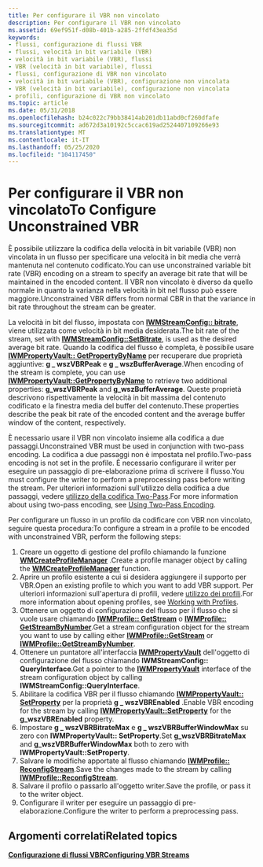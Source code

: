 ```yaml
---
title: Per configurare il VBR non vincolato
description: Per configurare il VBR non vincolato
ms.assetid: 69ef951f-d08b-401b-a285-2ffdf43ea35d
keywords:
- flussi, configurazione di flussi VBR
- flussi, velocità in bit variabile (VBR)
- velocità in bit variabile (VBR), flussi
- VBR (velocità in bit variabile), flussi
- flussi, configurazione di VBR non vincolato
- velocità in bit variabile (VBR), configurazione non vincolata
- VBR (velocità in bit variabile), configurazione non vincolata
- profili, configurazione di VBR non vincolato
ms.topic: article
ms.date: 05/31/2018
ms.openlocfilehash: b24c022c79bb38414ab201db11abd0cf260dfafe
ms.sourcegitcommit: ad672d3a10192c5ccac619ad2524407109266e93
ms.translationtype: MT
ms.contentlocale: it-IT
ms.lasthandoff: 05/25/2020
ms.locfileid: "104117450"
---
```

# <a name="to-configure-unconstrained-vbr"></a><span data-ttu-id="ce75e-111">Per configurare il VBR non vincolato</span><span class="sxs-lookup"><span data-stu-id="ce75e-111">To Configure Unconstrained VBR</span></span>

<span data-ttu-id="ce75e-112">È possibile utilizzare la codifica della velocità in bit variabile (VBR) non vincolata in un flusso per specificare una velocità in bit media che verrà mantenuta nel contenuto codificato.</span><span class="sxs-lookup"><span data-stu-id="ce75e-112">You can use unconstrained variable bit rate (VBR) encoding on a stream to specify an average bit rate that will be maintained in the encoded content.</span></span> <span data-ttu-id="ce75e-113">Il VBR non vincolato è diverso da quello normale in quanto la varianza nella velocità in bit nel flusso può essere maggiore.</span><span class="sxs-lookup"><span data-stu-id="ce75e-113">Unconstrained VBR differs from normal CBR in that the variance in bit rate throughout the stream can be greater.</span></span>

<span data-ttu-id="ce75e-114">La velocità in bit del flusso, impostata con [**IWMStreamConfig:: bitrate**](/previous-versions/windows/desktop/api/Wmsdkidl/nf-wmsdkidl-iwmstreamconfig-setbitrate), viene utilizzata come velocità in bit media desiderata.</span><span class="sxs-lookup"><span data-stu-id="ce75e-114">The bit rate of the stream, set with [**IWMStreamConfig::SetBitrate**](/previous-versions/windows/desktop/api/Wmsdkidl/nf-wmsdkidl-iwmstreamconfig-setbitrate), is used as the desired average bit rate.</span></span> <span data-ttu-id="ce75e-115">Quando la codifica del flusso è completa, è possibile usare [**IWMPropertyVault:: GetPropertyByName**](/previous-versions/windows/desktop/api/Wmsdkidl/nf-wmsdkidl-iwmpropertyvault-getpropertybyname) per recuperare due proprietà aggiuntive: **g \_ wszVBRPeak** e **g \_ wszBufferAverage**.</span><span class="sxs-lookup"><span data-stu-id="ce75e-115">When encoding of the stream is complete, you can use [**IWMPropertyVault::GetPropertyByName**](/previous-versions/windows/desktop/api/Wmsdkidl/nf-wmsdkidl-iwmpropertyvault-getpropertybyname) to retrieve two additional properties: **g\_wszVBRPeak** and **g\_wszBufferAverage**.</span></span> <span data-ttu-id="ce75e-116">Queste proprietà descrivono rispettivamente la velocità in bit massima del contenuto codificato e la finestra media del buffer del contenuto.</span><span class="sxs-lookup"><span data-stu-id="ce75e-116">These properties describe the peak bit rate of the encoded content and the average buffer window of the content, respectively.</span></span>

<span data-ttu-id="ce75e-117">È necessario usare il VBR non vincolato insieme alla codifica a due passaggi.</span><span class="sxs-lookup"><span data-stu-id="ce75e-117">Unconstrained VBR must be used in conjunction with two-pass encoding.</span></span> <span data-ttu-id="ce75e-118">La codifica a due passaggi non è impostata nel profilo.</span><span class="sxs-lookup"><span data-stu-id="ce75e-118">Two-pass encoding is not set in the profile.</span></span> <span data-ttu-id="ce75e-119">È necessario configurare il writer per eseguire un passaggio di pre-elaborazione prima di scrivere il flusso.</span><span class="sxs-lookup"><span data-stu-id="ce75e-119">You must configure the writer to perform a preprocessing pass before writing the stream.</span></span> <span data-ttu-id="ce75e-120">Per ulteriori informazioni sull'utilizzo della codifica a due passaggi, vedere [utilizzo della codifica Two-Pass](using-two-pass-encoding.md).</span><span class="sxs-lookup"><span data-stu-id="ce75e-120">For more information about using two-pass encoding, see [Using Two-Pass Encoding](using-two-pass-encoding.md).</span></span>

<span data-ttu-id="ce75e-121">Per configurare un flusso in un profilo da codificare con VBR non vincolato, seguire questa procedura:</span><span class="sxs-lookup"><span data-stu-id="ce75e-121">To configure a stream in a profile to be encoded with unconstrained VBR, perform the following steps:</span></span>

1.  <span data-ttu-id="ce75e-122">Creare un oggetto di gestione del profilo chiamando la funzione [**WMCreateProfileManager**](/previous-versions/windows/desktop/api/Wmsdkidl/nf-wmsdkidl-wmcreateprofilemanager) .</span><span class="sxs-lookup"><span data-stu-id="ce75e-122">Create a profile manager object by calling the [**WMCreateProfileManager**](/previous-versions/windows/desktop/api/Wmsdkidl/nf-wmsdkidl-wmcreateprofilemanager) function.</span></span>
2.  <span data-ttu-id="ce75e-123">Aprire un profilo esistente a cui si desidera aggiungere il supporto per VBR.</span><span class="sxs-lookup"><span data-stu-id="ce75e-123">Open an existing profile to which you want to add VBR support.</span></span> <span data-ttu-id="ce75e-124">Per ulteriori informazioni sull'apertura di profili, vedere [utilizzo dei profili](working-with-profiles.md).</span><span class="sxs-lookup"><span data-stu-id="ce75e-124">For more information about opening profiles, see [Working with Profiles](working-with-profiles.md).</span></span>
3.  <span data-ttu-id="ce75e-125">Ottenere un oggetto di configurazione del flusso per il flusso che si vuole usare chiamando [**IWMProfile:: GetStream**](/previous-versions/windows/desktop/api/Wmsdkidl/nf-wmsdkidl-iwmprofile-getstream) o [**IWMProfile:: GetStreamByNumber**](/previous-versions/windows/desktop/api/wmsdkidl/nf-wmsdkidl-iwmprofile-getstreambynumber).</span><span class="sxs-lookup"><span data-stu-id="ce75e-125">Get a stream configuration object for the stream you want to use by calling either [**IWMProfile::GetStream**](/previous-versions/windows/desktop/api/Wmsdkidl/nf-wmsdkidl-iwmprofile-getstream) or [**IWMProfile::GetStreamByNumber**](/previous-versions/windows/desktop/api/wmsdkidl/nf-wmsdkidl-iwmprofile-getstreambynumber).</span></span>
4.  <span data-ttu-id="ce75e-126">Ottenere un puntatore all'interfaccia [**IWMPropertyVault**](/previous-versions/windows/desktop/api/wmsdkidl/nn-wmsdkidl-iwmpropertyvault) dell'oggetto di configurazione del flusso chiamando **IWMStreamConfig:: QueryInterface**.</span><span class="sxs-lookup"><span data-stu-id="ce75e-126">Get a pointer to the [**IWMPropertyVault**](/previous-versions/windows/desktop/api/wmsdkidl/nn-wmsdkidl-iwmpropertyvault) interface of the stream configuration object by calling **IWMStreamConfig::QueryInterface**.</span></span>
5.  <span data-ttu-id="ce75e-127">Abilitare la codifica VBR per il flusso chiamando [**IWMPropertyVault:: SetProperty**](/previous-versions/windows/desktop/api/Wmsdkidl/nf-wmsdkidl-iwmpropertyvault-setproperty) per la proprietà **g \_ wszVBREnabled** .</span><span class="sxs-lookup"><span data-stu-id="ce75e-127">Enable VBR encoding for the stream by calling [**IWMPropertyVault::SetProperty**](/previous-versions/windows/desktop/api/Wmsdkidl/nf-wmsdkidl-iwmpropertyvault-setproperty) for the **g\_wszVBREnabled** property.</span></span>
6.  <span data-ttu-id="ce75e-128">Impostare **g \_ wszVBRBitrateMax** e **g \_ wszVBRBufferWindowMax** su zero con **IWMPropertyVault:: SetProperty**.</span><span class="sxs-lookup"><span data-stu-id="ce75e-128">Set **g\_wszVBRBitrateMax** and **g\_wszVBRBufferWindowMax** both to zero with **IWMPropertyVault::SetProperty**.</span></span>
7.  <span data-ttu-id="ce75e-129">Salvare le modifiche apportate al flusso chiamando [**IWMProfile:: ReconfigStream**](/previous-versions/windows/desktop/api/Wmsdkidl/nf-wmsdkidl-iwmprofile-reconfigstream).</span><span class="sxs-lookup"><span data-stu-id="ce75e-129">Save the changes made to the stream by calling [**IWMProfile::ReconfigStream**](/previous-versions/windows/desktop/api/Wmsdkidl/nf-wmsdkidl-iwmprofile-reconfigstream).</span></span>
8.  <span data-ttu-id="ce75e-130">Salvare il profilo o passarlo all'oggetto writer.</span><span class="sxs-lookup"><span data-stu-id="ce75e-130">Save the profile, or pass it to the writer object.</span></span>
9.  <span data-ttu-id="ce75e-131">Configurare il writer per eseguire un passaggio di pre-elaborazione.</span><span class="sxs-lookup"><span data-stu-id="ce75e-131">Configure the writer to perform a preprocessing pass.</span></span>

## <a name="related-topics"></a><span data-ttu-id="ce75e-132">Argomenti correlati</span><span class="sxs-lookup"><span data-stu-id="ce75e-132">Related topics</span></span>

<dl> <dt>

[<span data-ttu-id="ce75e-133">**Configurazione di flussi VBR**</span><span class="sxs-lookup"><span data-stu-id="ce75e-133">**Configuring VBR Streams**</span></span>](configuring-vbr-streams.md)
</dt> </dl>

 

 




